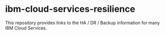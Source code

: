 # ibm-cloud-services-resilience
This repository provides links to the HA / DR / Backup information for many IBM Cloud Services.
